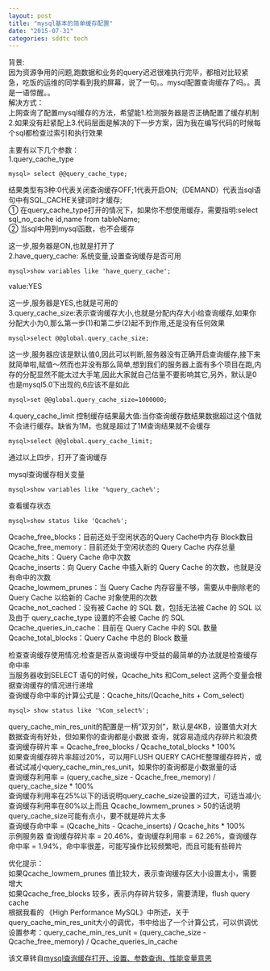 ```yaml
---
layout: post
title: "mysql基本的简单缓存配置"
date: "2015-07-31"
categories: sddtc tech
---
```


背景:  
  因为资源争用的问题,跑数据和业务的query迟迟很难执行完毕，都相对比较紧急，吃饭的运维的同学看到我的屏幕，说了一句。。mysql配置查询缓存了吗。。真是一语惊醒。。  
解决方式：  
  上网查询了配置mysql缓存的方法，希望能1.检测服务器是否正确配置了缓存机制2.如果没有赶紧配上3.代码层面是解决的下一步方案，因为我在编写代码的时候每个sql都检查过索引和执行效果  

主要有以下几个参数：  
1.query_cache_type  
```
mysql> select @@query_cache_type;
```
结果类型有3种:0代表关闭查询缓存OFF;1代表开启ON;（DEMAND）代表当sql语句中有SQL_CACHE关键词时才缓存;  
① 在query_cache_type打开的情况下，如果你不想使用缓存，需要指明:select sql_no_cache id,name from tableName;  
② 当sql中用到mysql函数，也不会缓存  

这一步,服务器是ON,也就是打开了  
2.have_query_cache: 系统变量,设置查询缓存是否可用  
```
mysql>show variables like 'have_query_cache';
```
value:YES  

这一步,服务器是YES,也就是可用的  
3.query_cache_size:表示查询缓存大小,也就是分配内存大小给查询缓存,如果你分配大小为0,那么第一步(1)和第二步(2)起不到作用,还是没有任何效果  
```
mysql>select @@global.query_cache_size;
```

这一步,服务器应该是默认值0,因此可以判断,服务器没有正确开启查询缓存,接下来就简单啦,赋值～然而也并没有那么简单,想到我们的服务器上面有多个项目在跑,内存的分配显然不能太过大手笔,因此大家就自己估量不要影响其它,另外，默认是0也是mysql5.0下出现的,6应该不是如此  
```
mysql>set @@global.query_cache_size=1000000;
```
4.query_cache_limit 控制缓存结果最大值:当你查询缓存数结果数据超过这个值就不会进行缓存。缺省为1M，也就是超过了1M查询结果就不会缓存  
```
mysql>select @@global.query_cache_limit;
```

通过以上四步，打开了查询缓存  

mysql查询缓存相关变量  
```
mysql>show variables like '%query_cache%';
```
查看缓存状态  
```
mysql>show status like 'Qcache%';
```

Qcache_free_blocks：目前还处于空闲状态的Query Cache中内存 Block数目  
Qcache_free_memory：目前还处于空闲状态的 Query Cache 内存总量  
Qcache_hits：Query Cache 命中次数  
Qcache_inserts：向 Query Cache 中插入新的 Query Cache 的次数，也就是没有命中的次数  
Qcache_lowmem_prunes：当 Query Cache 内存容量不够，需要从中删除老的 Query Cache 以给新的 Cache 对象使用的次数  
Qcache_not_cached：没有被 Cache 的 SQL 数，包括无法被 Cache 的 SQL 以及由于 query_cache_type 设置的不会被 Cache 的 SQL  
Qcache_queries_in_cache：目前在 Query Cache 中的 SQL 数量  
Qcache_total_blocks：Query Cache 中总的 Block 数量  

检查查询缓存使用情况:检查是否从查询缓存中受益的最简单的办法就是检查缓存命中率  
当服务器收到SELECT 语句的时候，Qcache_hits 和Com_select 这两个变量会根据查询缓存的情况进行递增  
查询缓存命中率的计算公式是：Qcache_hits/(Qcache_hits + Com_select)  
```
mysql> show status like '%Com_select%';
```

query_cache_min_res_unit的配置是一柄”双刃剑”，默认是4KB，设置值大对大数据查询有好处，但如果你的查询都是小数据 查询，就容易造成内存碎片和浪费  
查询缓存碎片率 = Qcache_free_blocks / Qcache_total_blocks * 100%  
如果查询缓存碎片率超过20%，可以用FLUSH QUERY CACHE整理缓存碎片，或者试试减小query_cache_min_res_unit，如果你的查询都是小数据量的话  
查询缓存利用率 = (query_cache_size - Qcache_free_memory) / query_cache_size * 100%  
查询缓存利用率在25%以下的话说明query_cache_size设置的过大，可适当减小;查询缓存利用率在80%以上而且 Qcache_lowmem_prunes > 50的话说明query_cache_size可能有点小，要不就是碎片太多  
查询缓存命中率 = (Qcache_hits - Qcache_inserts) / Qcache_hits * 100%  
示例服务器 查询缓存碎片率 = 20.46%，查询缓存利用率 = 62.26%，查询缓存命中率 = 1.94%，命中率很差，可能写操作比较频繁吧，而且可能有些碎片  

优化提示：  
如果Qcache_lowmem_prunes 值比较大，表示查询缓存区大小设置太小，需要增大  
如果Qcache_free_blocks 较多，表示内存碎片较多，需要清理，flush query cache  
根据我看的 《High Performance MySQL》中所述，关于query_cache_min_res_unit大小的调优，书中给出了一个计算公式，可以供调优设置参考：query_cache_min_res_unit = (query_cache_size - Qcache_free_memory) / Qcache_queries_in_cache  

该文章转自[mysql查询缓存打开、设置、参数查询、性能变量意思](http://blog.sina.com.cn/s/blog_75ad10100101by7j.html)





